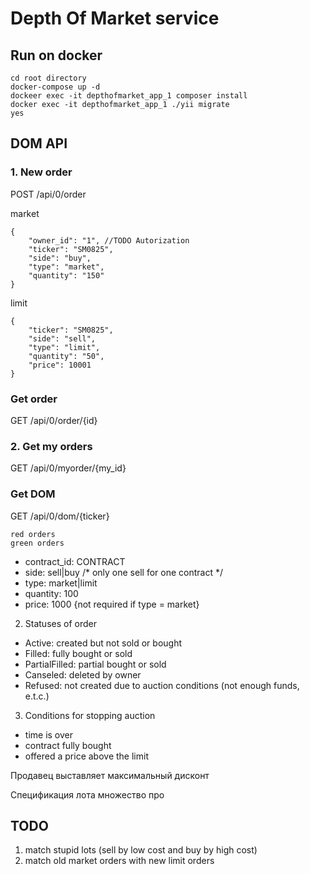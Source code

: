 # Depth Of Market service

## Run on docker

    cd root directory
    docker-compose up -d
    dockeer exec -it depthofmarket_app_1 composer install
    docker exec -it depthofmarket_app_1 ./yii migrate
    yes

## DOM API
### 1. New order
POST /api/0/order

market
```
{
    "owner_id": "1", //TODO Autorization
    "ticker": "SM0825",
    "side": "buy",
    "type": "market",
    "quantity": "150"
}
```
limit
```
{
    "ticker": "SM0825",
    "side": "sell",
    "type": "limit",
    "quantity": "50",
    "price": 10001
}
```
### Get order
GET /api/0/order/{id}

### 2. Get my orders
GET /api/0/myorder/{my_id}

### Get DOM
GET /api/0/dom/{ticker}

    red orders
    green orders
    
* contract_id: CONTRACT
* side: sell|buy /* only one sell for one contract */
* type: market|limit
* quantity: 100
* price: 1000 {not required if type = market}

2. Statuses of order
* Active: created but not sold or bought
* Filled: fully bought or sold
* PartialFilled: partial bought or sold
* Canseled: deleted by owner
* Refused: not created due to auction conditions (not enough funds, e.t.c.)

3. Conditions for stopping auction
* time is over
* contract fully bought
* offered a price above the limit

Продавец выставляет максимальный дисконт

Спецификация лота множество про

## TODO

1. match stupid lots (sell by low cost and buy by high cost)
2. match old market orders with new limit orders
